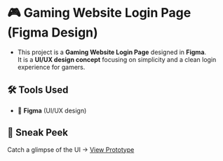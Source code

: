 # 🎮 Gaming Website Login Page (Figma Design)
- This project is a **Gaming Website Login Page** designed in **Figma**.  
It is a **UI/UX design concept** focusing on simplicity and a clean login experience for gamers.

## 🛠️ Tools Used  
- 🎨 **Figma** (UI/UX design)  

## 🔮 Sneak Peek  
Catch a glimpse of the UI → [View Prototype]([https://www.figma.com/design/Pe8ZHpL2uvwLijpdf0jVFR/GAMING-WEBSITE?node-id=0-1&t=smeFZLvGOZ2ZoiZ6-1])  

